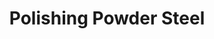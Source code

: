 ---
layout: product
title: "Polishing Powder Steel"
price: "2000" 
desc: "Prah za poliranje"
img_path: "/assets/img/UV4009.webp"
brand: "Uschi"
available: false
special_offer: false
new: false
soon: false
cat: "070000"
subcat: "070400"
subsubcat: "0N/A"
sifra: "UV4009"
popular: false
spec: false
---